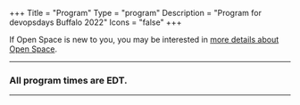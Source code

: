 +++
Title = "Program"
Type = "program"
Description = "Program for devopsdays Buffalo 2022"
Icons = "false"
+++

If Open Space is new to you, you may be interested in [more details about Open Space](/pages/open-space-format).  

***
### All program times are EDT.
***